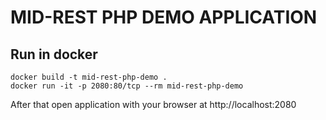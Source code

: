 # MID-REST PHP DEMO APPLICATION

## Run in docker

```
docker build -t mid-rest-php-demo .
docker run -it -p 2080:80/tcp --rm mid-rest-php-demo
```

After that open application with your browser at http://localhost:2080
